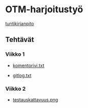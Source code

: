 # OTM-harjoitustyö

[tuntikirjanpito](https://github.com/sainikumara/otm-harjoitustyo/blob/master/worksheetout/documentation/tuntikirjanpito.md)

## Tehtävät

### Viikko 1

* [komentorivi.txt](https://github.com/sainikumara/otm-harjoitustyo/blob/master/laskarit/viikko1/komentorivi.txt)

* [gitlog.txt](https://github.com/sainikumara/otm-harjoitustyo/blob/master/laskarit/viikko1/gitlog.txt)

### Viikko 2

* [testauskattavuus.png](https://github.com/sainikumara/otm-harjoitustyo/blob/master/laskarit/viikko2/testauskattavuus.png)
